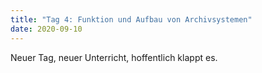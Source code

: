 ```yaml
---
title: "Tag 4: Funktion und Aufbau von Archivsystemen"
date: 2020-09-10
---
```


Neuer Tag, neuer Unterricht, hoffentlich klappt es. 
